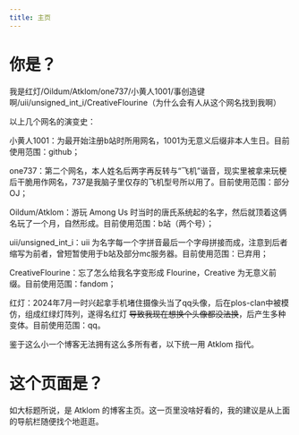 ```yaml
---
title: 主页
---
```


# 你是？

我是红灯/Oildum/Atklom/one737/小黄人1001/事创造键啊/uii/unsigned_int_i/CreativeFlourine（为什么会有人从这个网名找到我啊）

以上几个网名的演变史：

小黄人1001：为最开始注册b站时所用网名，1001为无意义后缀非本人生日。目前使用范围：github；

one737：第二个网名，本人姓名后两字再反转与“飞机”谐音，现实里被拿来玩梗后干脆用作网名，737是我脑子里仅存的飞机型号所以用了。目前使用范围：部分OJ；

Oildum/Atklom：游玩 Among Us 时当时的唐氏系统起的名字，然后就顶着这俩名玩了一个月，自然形成。目前使用范围：b站（两个号）；

uii/unsigned_int_i：uii 为名字每一个字拼音最后一个字母拼接而成，注意到后者缩写为前者，曾短暂使用于b站及部分mc服务器。目前使用范围：已弃用；

CreativeFlourine：忘了怎么给我名字变形成 Flourine，Creative 为无意义前缀。目前使用范围：fandom；

红灯：2024年7月一时兴起拿手机堵住摄像头当了qq头像，后在plos-clan中被模仿，组成红绿灯阵列，遂得名红灯 ~~导致我现在想换个头像都没法换~~，后产生多种变体。目前使用范围：qq。

鉴于这么小一个博客无法拥有这么多所有者，以下统一用 Atklom 指代。

# 这个页面是？

如大标题所说，是 Atklom 的博客主页。这一页里没啥好看的，我的建议是从上面的导航栏随便找个地逛逛。